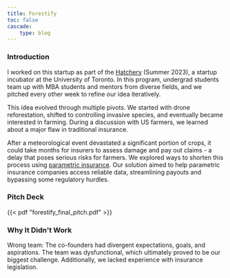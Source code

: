 ```yaml
---
title: Forestify
toc: false
cascade: 
    type: blog
---
```


### Introduction
I worked on this startup as part of the [Hatchery](https://hatchery.engineering.utoronto.ca/) (Summer 2023), a startup incubator at the University of Toronto. In this program, undergrad students team up with MBA students and mentors from diverse fields, and we pitched every other week to refine our idea iteratively.

This idea evolved through multiple pivots. We started with drone reforestation, shifted to controlling invasive species, and eventually became interested in farming. During a discussion with US farmers, we learned about a major flaw in traditional insurance.

After a meteorological event devastated a significant portion of crops, it could take months for insurers to assess damage and pay out claims - a delay that poses serious risks for farmers. We explored ways to shorten this process using [parametric insurance](https://corporatesolutions.swissre.com/insights/knowledge/what_is_parametric_insurance.html). Our solution aimed to help parametric insurance companies access reliable data, streamlining payouts and bypassing some regulatory hurdles.

### Pitch Deck
{{< pdf "forestify_final_pitch.pdf" >}}

### Why It Didn't Work
Wrong team: The co-founders had divergent expectations, goals, and aspirations. The team was dysfunctional, which ultimately proved to be our biggest challenge. Additionally, we lacked experience with insurance legislation.
